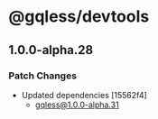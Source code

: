 # @gqless/devtools

## 1.0.0-alpha.28
### Patch Changes

- Updated dependencies [15562f4]
  - gqless@1.0.0-alpha.31
